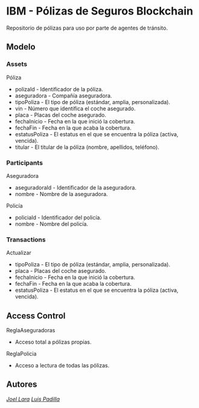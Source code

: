 # IBM - Pólizas de Seguros Blockchain

Repositorio de pólizas para uso por parte de agentes de tránsito.

## Modelo

### Assets

Póliza

* polizaId - Identificador de la póliza.
* aseguradora - Compañía aseguradora.
* tipoPoliza - El tipo de póliza (estándar, amplia, personalizada).
* vin - Número que identifica el coche asegurado.
* placa - Placas del coche asegurado.
* fechaInicio - Fecha en la que inició la cobertura.
* fechaFin - Fecha en la que acaba la cobertura.
* estatusPoliza - El estatus en el que se encuentra la póliza (activa, vencida).
* titular - El titular de la póliza (nombre, apellidos, teléfono).

### Participants

Aseguradora

* aseguradoraId - Identificador de la aseguradora.
* nombre - Nombre de la aseguradora.

Policía

* policiaId - Identificador del policía.
* nombre - Nombre del policía.

### Transactions

Actualizar

* tipoPoliza - El tipo de póliza (estándar, amplia, personalizada).
* placa - Placas del coche asegurado.
* fechaInicio - Fecha en la que inició la cobertura.
* fechaFin - Fecha en la que acaba la cobertura.
* estatusPoliza - El estatus en el que se encuentra la póliza (activa, vencida).

## Access Control

ReglaAseguradoras

* Acceso total a pólizas propias.

ReglaPolicia

* Acceso a lectura de todas las pólizas.

## Autores

[*Joel Lara*](https://github.com/joellara)
[*Luis Padilla*](https://github.com/padiller)


